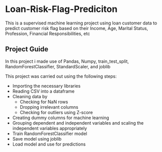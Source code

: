 # Loan-Risk-Flag-Prediciton
This is a supervised machine learning project using loan customer data to predict customer risk flag based on their Income, Age, Marital Status, Profession, Financial Responsibilities, etc
## Project Guide
In this project i made use of Pandas, Numpy, train_test_split, RandomForestClassifier, StandardScaler, and joblib

This project was carried out using the following steps:
* Importing the necessary libraries 
* Reading CSV into a dataframe
* Cleaning data by
  * Checking for NaN rows 
  * Dropping irrelevant columns
  * Checking for outliers using Z-score
* Creating dummy columns for machine learning
* Grouping dependent and independent variables and scaling the independent variables appropriately
* Train RandomForestClassifier model
* Save model using joblib
* Load model and use for predictions
